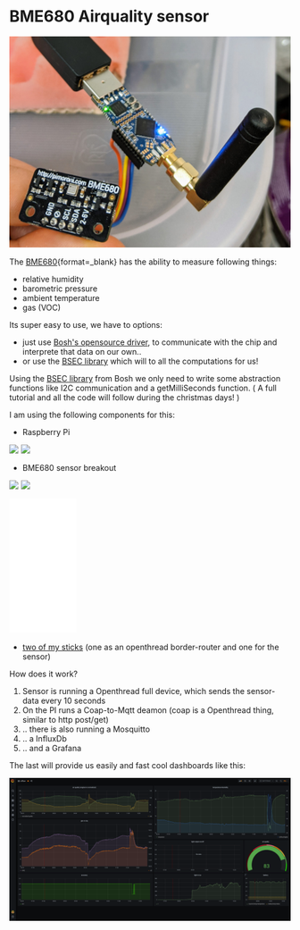 # BME680 Airquality sensor

![bme680-connected-to-cc2652rb](../images/stick_and_bme680.jpg)

The [BME680](https://www.bosch-sensortec.com/products/environmental-sensors/gas-sensors-bme680/){format=_blank} has the ability to measure following things:

- relative humidity
- barometric pressure
- ambient temperature
- gas (VOC)

Its super easy to use, we have to options:

- just use [Bosh's opensource driver](https://github.com/BoschSensortec/BME680_driver), to communicate with the chip and interprete that data on our own..
- or use the [BSEC library] which will to all the computations for us!

Using the [BSEC library] from Bosh we only need to write some abstraction functions like I2C communication and a getMilliSeconds function.
( A full tutorial and all the code will follow during the christmas days! )

I am using the following components for this:

- Raspberry Pi

<a href="https://www.amazon.de/Raspberry-Pi-ARM-Cortex-A72-Bluetooth-Micro-HDMI/dp/B07TC2BK1X/ref=as_li_ss_il?__mk_de_DE=%C3%85M%C3%85%C5%BD%C3%95%C3%91&crid=1YBR5MUVPUSRV&dchild=1&keywords=raspberry+pi+4&qid=1608289576&quartzVehicle=812-409&refinements=p_76:419122031&replacementKeywords=raspberry+pi&rnid=419121031&rps=1&sprefix=raspberry+p,aps,191&sr=8-3&linkCode=li1&tag=slaesh-21&linkId=ebab337461fd8161b0f6b9441db57132&language=de_DE" target="_blank"><img border="0" src="//ws-eu.amazon-adsystem.com/widgets/q?_encoding=UTF8&ASIN=B07TC2BK1X&Format=_SL110_&ID=AsinImage&MarketPlace=DE&ServiceVersion=20070822&WS=1&tag=slaesh-21&language=de_DE" ></a><img src="https://ir-de.amazon-adsystem.com/e/ir?t=slaesh-21&language=de_DE&l=li1&o=3&a=B07TC2BK1X" width="1" height="1" border="0" alt="" style="border:none !important; margin:0px !important;" />
<a href="https://www.amazon.de/LABISTS-Ultimatives-Aus-Schaltnetzteil-K%C3%BChlk%C3%B6rper-HDMI-Kabel/dp/B07W7Q6ZC9/ref=as_li_ss_il?__mk_de_DE=%C3%85M%C3%85%C5%BD%C3%95%C3%91&crid=1YBR5MUVPUSRV&dchild=1&keywords=raspberry+pi+4&qid=1608289576&quartzVehicle=812-409&refinements=p_76:419122031&replacementKeywords=raspberry+pi&rnid=419121031&rps=1&sprefix=raspberry+p,aps,191&sr=8-1-spons&psc=1&smid=AF86O3ULEWCWE&spLa=ZW5jcnlwdGVkUXVhbGlmaWVyPUExVzNMTTVCRDZBS0JWJmVuY3J5cHRlZElkPUEwMDc5MTU2MkpOQ1M0UDlVTjJJJmVuY3J5cHRlZEFkSWQ9QTAyNTYwMjIzQ0pCVUlVWjQzRVY4JndpZGdldE5hbWU9c3BfYXRmJmFjdGlvbj1jbGlja1JlZGlyZWN0JmRvTm90TG9nQ2xpY2s9dHJ1ZQ==&linkCode=li1&tag=slaesh-21&linkId=7e0dced525d7672044dacfd76832bdd2&language=de_DE" target="_blank"><img border="0" src="//ws-eu.amazon-adsystem.com/widgets/q?_encoding=UTF8&ASIN=B07W7Q6ZC9&Format=_SL110_&ID=AsinImage&MarketPlace=DE&ServiceVersion=20070822&WS=1&tag=slaesh-21&language=de_DE" ></a><img src="https://ir-de.amazon-adsystem.com/e/ir?t=slaesh-21&language=de_DE&l=li1&o=3&a=B07W7Q6ZC9" width="1" height="1" border="0" alt="" style="border:none !important; margin:0px !important;" />

- BME680 sensor breakout

<a href="https://www.amazon.de/gp/product/B08BJ3T939/ref=as_li_ss_il?ie=UTF8&psc=1&linkCode=li1&tag=slaesh-21&linkId=88ccefd4907cf5a1cfa6d50ed98ebc77&language=de_DE" target="_blank"><img border="0" src="//ws-eu.amazon-adsystem.com/widgets/q?_encoding=UTF8&ASIN=B08BJ3T939&Format=_SL110_&ID=AsinImage&MarketPlace=DE&ServiceVersion=20070822&WS=1&tag=slaesh-21&language=de_DE" ></a><img src="https://ir-de.amazon-adsystem.com/e/ir?t=slaesh-21&language=de_DE&l=li1&o=3&a=B08BJ3T939" width="1" height="1" border="0" alt="" style="border:none !important; margin:0px !important;" />
<a href="https://www.amazon.de/Breakout-Board-Temperatur-Feuchtigkeitssensor-Ultrakleines-Temperatur-Feuchtigkeits-Detektor-Modul-Druckh%C3%B6hen-Entwicklungsplatine/dp/B07WZSL4QL/ref=as_li_ss_il?__mk_de_DE=%C3%85M%C3%85%C5%BD%C3%95%C3%91&dchild=1&keywords=bme680&qid=1608289855&refinements=p_76:419122031&rnid=419121031&rps=1&s=industrial&sr=1-6&linkCode=li1&tag=slaesh-21&linkId=f6c0d36e4c0c06a16b0db783757d421a&language=de_DE" target="_blank"><img border="0" src="//ws-eu.amazon-adsystem.com/widgets/q?_encoding=UTF8&ASIN=B07WZSL4QL&Format=_SL110_&ID=AsinImage&MarketPlace=DE&ServiceVersion=20070822&WS=1&tag=slaesh-21&language=de_DE" ></a><img src="https://ir-de.amazon-adsystem.com/e/ir?t=slaesh-21&language=de_DE&l=li1&o=3&a=B07WZSL4QL" width="1" height="1" border="0" alt="" style="border:none !important; margin:0px !important;" />

<iframe style="width:120px;height:240px;" marginwidth="0" marginheight="0" scrolling="no" frameborder="0" src="//ws-eu.amazon-adsystem.com/widgets/q?ServiceVersion=20070822&OneJS=1&Operation=GetAdHtml&MarketPlace=DE&source=ss&ref=as_ss_li_til&ad_type=product_link&tracking_id=slaesh-21&language=de_DE&marketplace=amazon&region=DE&placement=B08BJ3T939&asins=B08BJ3T939&linkId=263a6850fa53a7196cae3b3b2990ea0a&show_border=true&link_opens_in_new_window=true"></iframe>

- [two of my sticks](/projects/cc2652) (one as an openthread border-router and one for the sensor)

How does it work?

1. Sensor is running a Openthread full device, which sends the sensor-data every 10 seconds
2. On the PI runs a Coap-to-Mqtt deamon (coap is a Openthread thing, similar to http post/get)
3. .. there is also running a Mosquitto
4. .. a InfluxDb
5. .. and a Grafana

The last will provide us easily and fast cool dashboards like this:

![my-cool-dashboard](../images/grafana_screenshot.png)



[BSEC library]: https://www.bosch-sensortec.com/software-tools/software/bsec/